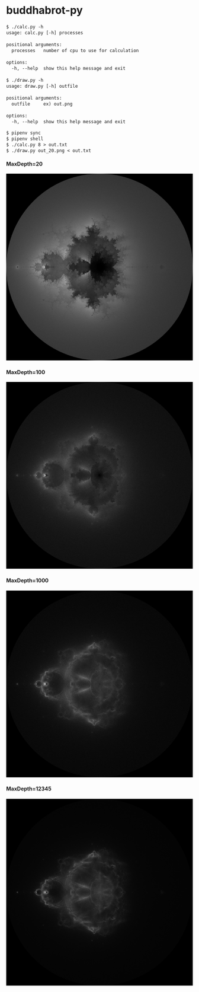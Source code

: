 # buddhabrot-py

```shell
$ ./calc.py -h
usage: calc.py [-h] processes

positional arguments:
  processes   number of cpu to use for calculation

options:
  -h, --help  show this help message and exit
  
$ ./draw.py -h     
usage: draw.py [-h] outfile

positional arguments:
  outfile     ex) out.png

options:
  -h, --help  show this help message and exit
```

```shell
$ pipenv sync
$ pipenv shell
$ ./calc.py 8 > out.txt
$ ./draw.py out_20.png < out.txt
```

#### MaxDepth=20
![out_20.png](sample%2Fout_20.png)

#### MaxDepth=100
![out_100.png](sample%2Fout_100.png)

#### MaxDepth=1000
![out_1000.png](sample%2Fout_1000.png)

#### MaxDepth=12345
![out_12345.png](sample%2Fout_12345.png)